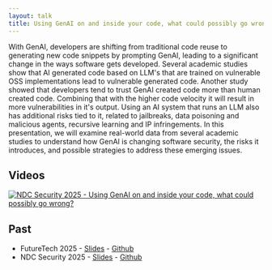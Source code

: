 ```yaml
---
layout: talk
title: Using GenAI on and inside your code, what could possibly go wrong?
---
```


With GenAI, developers are shifting from traditional code reuse to generating new code snippets by prompting GenAI, leading to a significant change in the ways software gets developed.
Several academic studies show that AI generated code based on LLM's that are trained on vulnerable OSS implementations lead to vulnerable generated code. Another study showed that developers tend to trust GenAI created code more than human created code. Combining that with the higher code velocity it will result in more vulnerabilities in it's output.
Using an AI system that runs an LLM also has additional risks tied to it, related to jailbreaks, data poisoning and malicious agents, recursive learning and IP infringements.
In this presentation, we will examine real-world data from several academic studies to understand how GenAI is changing software security, the risks it introduces, and possible strategies to address these emerging issues.

## Videos

[![NDC Security 2025 - Using GenAI on and inside your code, what could possibly go wrong?](https://img.youtube.com/vi/krDJlrw5mM0/0.jpg)](https://www.youtube.com/watch?v=krDJlrw5mM0& "NDC Security 2025 - Using GenAI on and inside your code, what could possibly go wrong?")

## Past

- FutureTech 2025 - [Slides](https://github.com/nielstanis/futuretech2025/blob/main/Slides/FutureTech2025.pdf) - [Github](https://github.com/nielstanis/futuretech2025/)
- NDC Security 2025 - [Slides](https://github.com/nielstanis/ndcsecurity2025/blob/main/Slides/NDCSecurity2025.pdf) - [Github](https://github.com/nielstanis/ndcsecurity2025)
